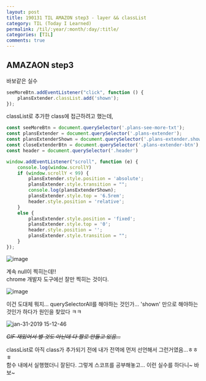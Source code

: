 ```yaml
---
layout: post
title: 190131 TIL AMAZON step3 - layer && classList
category: TIL (Today I Learned)
permalink: /til/:year/:month/:day/:title/
categories: [TIL]
comments: true
---
```


## **AMAZAON step3** 

바보같은 실수

```js
seeMoreBtn.addEventListener("click", function () {
    plansExtender.classList.add('shown');
});
```

classList로 추가한 class에 접근하려고 했는데,  

```js
const seeMoreBtn = document.querySelector('.plans-see-more-txt');
const plansExtender = document.querySelector('.plans-extender');
const plansExtenderShown = document.querySelector('.plans-extender.shown'); //<- 이 아이... 
const closeExtenderBtn = document.querySelector('.plans-extender-btn');
const header = document.querySelector('.header')

window.addEventListener("scroll", function (e) {
    console.log(window.scrollY)
    if (window.scrollY < 99) {
        plansExtender.style.position = 'absolute';
        plansExtender.style.transition = "";
        console.log(plansExtenderShown);
        plansExtender.style.top = '6.5rem';
        header.style.position = 'relative';
    }
    else {
        plansExtender.style.position = 'fixed';
        plansExtender.style.top = '0';
        header.style.position = '';
        plansExtender.style.transition = "";
    }
});
```

![image](https://user-images.githubusercontent.com/40848630/52033835-ba5d9600-2569-11e9-80aa-eaafd7ab1e8b.png)


계속 null이 찍히는데!!  
chrome 개발자 도구에선 잘만 찍히는 것이다.

![image](https://user-images.githubusercontent.com/40848630/52033890-ebd66180-2569-11e9-8c3f-778392c05ba7.png)


이건 도대체 뭐지... querySelectorAll를 해야하는 것인가... 'shown' 만으로 해야하는 것인가 하다가 원인을 찾았다 ㅋㅋ

![jan-31-2019 15-12-46](https://user-images.githubusercontent.com/40848630/52034107-c4cc5f80-256a-11e9-9620-8ee3fa81d851.gif)

~~*GIF 재밌어서 별 것도 아닌데 다 짤로 만들고 있음...*~~

classList로 아직 class가 추가되기 전에 내가 전역에 먼저 선언해서 그런거였음...ㅎㅎㅎ  
함수 내에서 실행했더니 잘된다. 그렇게 스코프를 공부해놓고... 이런 실수를 하다니~ 바보~ 
